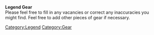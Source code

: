 **Legend Gear**  
Please feel free to fill in any vacancies or correct any inaccuracies
you might find. Feel free to add other pieces of gear if necessary.

[Category:Legend](Category:Legend "wikilink")
[Category:Gear](Category:Gear "wikilink")
